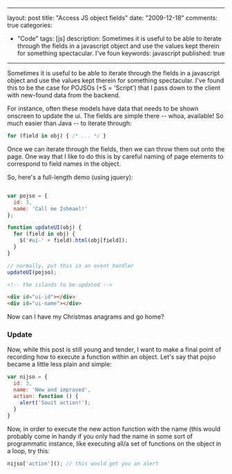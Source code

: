 
---
layout: post
title: "Access JS object fields"
date: "2009-12-18"
comments: true
categories:
  - "Code"
tags: [js]
description: Sometimes it is useful to be able to iterate through the fields in a javascript object and use the values kept therein for something spectacular.  I've foun
keywords: javascript
published: true
---

Sometimes it is useful to be able to iterate through the fields in a javascript object and use the values kept therein for something spectacular.  I've found this to be the case for POJSOs (+S = 'Script') that I pass down to the client with new-found data from the backend.


<!--more-->

For instance, often these models have data that needs to be shown onscreen to update the ui.  The fields are simple there -- whoa, available!  So much easier than Java -- to iterate through:

```javascript
for (field in obj) { /* ... */ }
```

Once we can iterate through the fields, then we can throw them out onto the page.  One way that I like to do this is by careful naming of page elements to correspond to field names in the object.  

So, here's a full-length demo (using jquery):

```javascript

var pojso = {
  id: 3,
  name: 'Call me Ishmael!'
};

function updateUI(obj) {
  for (field in obj) {
    $('#ui-' + field).html(obj[field]);
  }
}

// normally, put this in an event handler
updateUI(pojso);
```

```html
<!-- the islands to be updated -->

<div id="ui-id"></div>
<div id="ui-name"></div>

```

Now can I have my Christmas anagrams and go home?

<h3>Update</h3>
Now, while this post is still young and tender, I want to make a final point of recording how to execute a function within an object.  Let's say that pojso became a little less plain and simple:

```javascript
var nijso = {
  id: 3,
  name: 'New and improved',
  action: function () { 
    alert('Souit action!');
  }
}
```

Now, in order to execute the new action function with the name (this would probably come in handy if you only had the name in some sort of programmatic instance, like executing all/a set of functions on the object in a loop, try this:

```javascript
nijso['action'](); // this would get you an alert
```

  
